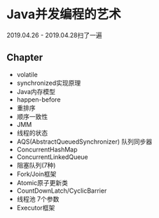 # Java并发编程的艺术

2019.04.26 - 2019.04.28扫了一遍

## Chapter

- volatile
- synchronized实现原理    
- Java内存模型
- happen-before
- 重排序
- 顺序一致性
- JMM
- 线程的状态
- AQS(AbstractQueuedSynchronizer) 队列同步器
- ConcurrentHashMap
- ConcurrentLinkedQueue
- 阻塞队列(7种)
- Fork/Join框架
- Atomic原子更新类
- CountDownLatch/CyclicBarrier
- 线程池 7个参数
- Executor框架
